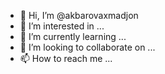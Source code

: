 - 👋 Hi, I’m @akbarovaxmadjon
- 👀 I’m interested in ...
- 🌱 I’m currently learning ...
- 💞️ I’m looking to collaborate on ...
- 📫 How to reach me ...

<!---
akbarovaxmadjon/akbarovaxmadjon is a ✨ special ✨ repository because its `README.md` (this file) appears on your GitHub profile.
You can click the Preview link to take a look at your changes.
--->
